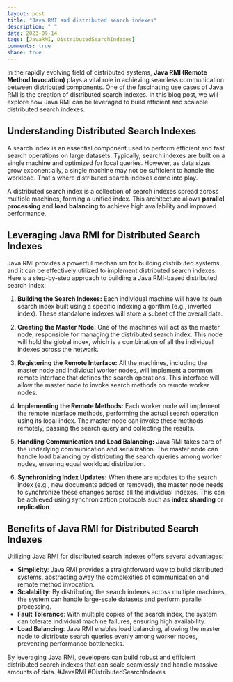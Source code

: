 ```yaml
---
layout: post
title: "Java RMI and distributed search indexes"
description: " "
date: 2023-09-14
tags: [JavaRMI, DistributedSearchIndexes]
comments: true
share: true
---
```


In the rapidly evolving field of distributed systems, **Java RMI (Remote Method Invocation)** plays a vital role in achieving seamless communication between distributed components. One of the fascinating use cases of Java RMI is the creation of distributed search indexes. In this blog post, we will explore how Java RMI can be leveraged to build efficient and scalable distributed search indexes.

## Understanding Distributed Search Indexes

A search index is an essential component used to perform efficient and fast search operations on large datasets. Typically, search indexes are built on a single machine and optimized for local queries. However, as data sizes grow exponentially, a single machine may not be sufficient to handle the workload. That's where distributed search indexes come into play.

A distributed search index is a collection of search indexes spread across multiple machines, forming a unified index. This architecture allows **parallel processing** and **load balancing** to achieve high availability and improved performance.

## Leveraging Java RMI for Distributed Search Indexes

Java RMI provides a powerful mechanism for building distributed systems, and it can be effectively utilized to implement distributed search indexes. Here's a step-by-step approach to building a Java RMI-based distributed search index:

1. **Building the Search Indexes:** Each individual machine will have its own search index built using a specific indexing algorithm (e.g., inverted index). These standalone indexes will store a subset of the overall data.

2. **Creating the Master Node:** One of the machines will act as the master node, responsible for managing the distributed search index. This node will hold the global index, which is a combination of all the individual indexes across the network.

3. **Registering the Remote Interface:** All the machines, including the master node and individual worker nodes, will implement a common remote interface that defines the search operations. This interface will allow the master node to invoke search methods on remote worker nodes.

4. **Implementing the Remote Methods:** Each worker node will implement the remote interface methods, performing the actual search operation using its local index. The master node can invoke these methods remotely, passing the search query and collecting the results.

5. **Handling Communication and Load Balancing:** Java RMI takes care of the underlying communication and serialization. The master node can handle load balancing by distributing the search queries among worker nodes, ensuring equal workload distribution.

6. **Synchronizing Index Updates:** When there are updates to the search index (e.g., new documents added or removed), the master node needs to synchronize these changes across all the individual indexes. This can be achieved using synchronization protocols such as **index sharding** or **replication**.

## Benefits of Java RMI for Distributed Search Indexes

Utilizing Java RMI for distributed search indexes offers several advantages:

- **Simplicity**: Java RMI provides a straightforward way to build distributed systems, abstracting away the complexities of communication and remote method invocation.
- **Scalability**: By distributing the search indexes across multiple machines, the system can handle large-scale datasets and perform parallel processing.
- **Fault Tolerance**: With multiple copies of the search index, the system can tolerate individual machine failures, ensuring high availability.
- **Load Balancing**: Java RMI enables load balancing, allowing the master node to distribute search queries evenly among worker nodes, preventing performance bottlenecks.

By leveraging Java RMI, developers can build robust and efficient distributed search indexes that can scale seamlessly and handle massive amounts of data. #JavaRMI #DistributedSearchIndexes